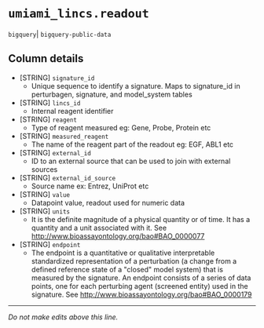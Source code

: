 # `umiami_lincs.readout`
`bigquery`| `bigquery-public-data`

## Column details
* [STRING]    `signature_id`
  - Unique sequence to identify a signature. Maps to signature_id in perturbagen, signature, and model_system tables
* [STRING]    `lincs_id`
  - Internal reagent identifier
* [STRING]    `reagent`
  - Type of reagent measured eg: Gene, Probe, Protein etc
* [STRING]    `measured_reagent`
  - The name of the reagent part of the readout eg: EGF, ABL1 etc
* [STRING]    `external_id`
  - ID to an external source that can be used to join with external sources
* [STRING]    `external_id_source`
  - Source name ex: Entrez, UniProt etc
* [STRING]    `value`
  - Datapoint value, readout used for numeric data
* [STRING]    `units`
  - It is the definite magnitude of a physical quantity or of time. It has a quantity and a unit associated with it. See http://www.bioassayontology.org/bao#BAO_0000077
* [STRING]    `endpoint`
  - The endpoint is a quantitative or qualitative interpretable standardized representation of a perturbation (a change from a defined reference state of a "closed" model system) that is measured by the signature. An endpoint consists of a series of data points, one for each perturbing agent (screened entity) used in the signature. See http://www.bioassayontology.org/bao#BAO_0000179

-------------------------------------------------------------------------------
*Do not make edits above this line.*

